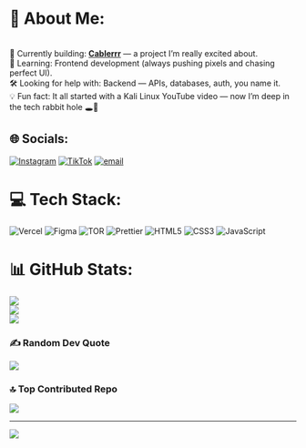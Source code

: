 # 💫 About Me:
<br>🚀 Currently building: [**Cablerrr**](https://cablerrr.vercel.app/)
 — a project I’m really excited about.<br>🧠 Learning: Frontend development (always pushing pixels and chasing perfect UI).<br>🛠️ Looking for help with: Backend — APIs, databases, auth, you name it.<br>💡 Fun fact: It all started with a Kali Linux YouTube video — now I’m deep in the tech rabbit hole 🕳️🐇


## 🌐 Socials:
[![Instagram](https://img.shields.io/badge/Instagram-%23E4405F.svg?logo=Instagram&logoColor=white)](https://instagram.com/g4briel.wav_) [![TikTok](https://img.shields.io/badge/TikTok-%23000000.svg?logo=TikTok&logoColor=white)](https://tiktok.com/@nyx_p1x_) [![email](https://img.shields.io/badge/Email-D14836?logo=gmail&logoColor=white)](mailto:paulescudarius072708@gmail.com) 

# 💻 Tech Stack:
![Vercel](https://img.shields.io/badge/vercel-%23000000.svg?style=for-the-badge&logo=vercel&logoColor=white) ![Figma](https://img.shields.io/badge/figma-%23F24E1E.svg?style=for-the-badge&logo=figma&logoColor=white) ![TOR](https://img.shields.io/badge/tor-%237E4798.svg?style=for-the-badge&logo=tor-project&logoColor=white) ![Prettier](https://img.shields.io/badge/prettier-%23F7B93E.svg?style=for-the-badge&logo=prettier&logoColor=black) ![HTML5](https://img.shields.io/badge/html5-%23E34F26.svg?style=for-the-badge&logo=html5&logoColor=white) ![CSS3](https://img.shields.io/badge/css3-%231572B6.svg?style=for-the-badge&logo=css3&logoColor=white) ![JavaScript](https://img.shields.io/badge/javascript-%23323330.svg?style=for-the-badge&logo=javascript&logoColor=%23F7DF1E)
# 📊 GitHub Stats:
![](https://github-readme-stats.vercel.app/api?username=NyxP1x&theme=dark&hide_border=true&include_all_commits=false&count_private=false)<br/>
![](https://nirzak-streak-stats.vercel.app/?user=NyxP1x&theme=dark&hide_border=true)<br/>
![](https://github-readme-stats.vercel.app/api/top-langs/?username=NyxP1x&theme=dark&hide_border=true&include_all_commits=false&count_private=false&layout=compact)

### ✍️ Random Dev Quote
![](https://quotes-github-readme.vercel.app/api?type=horizontal&theme=dark)

### 🔝 Top Contributed Repo
![](https://github-contributor-stats.vercel.app/api?username=NyxP1x&limit=5&theme=dark&combine_all_yearly_contributions=true)

---
[![](https://visitcount.itsvg.in/api?id=NyxP1x&icon=2&color=13)](https://visitcount.itsvg.in)
